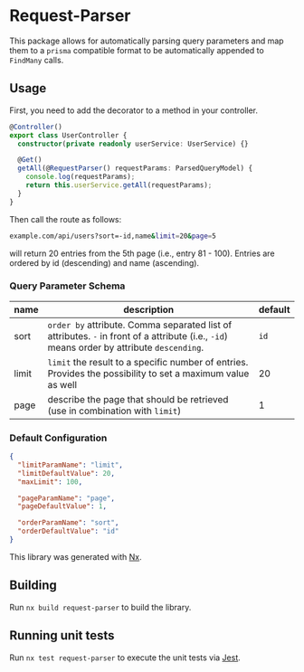 # Request-Parser

This package allows for automatically parsing query parameters and map them to a `prisma` compatible format to be automatically appended to `FindMany` calls.

## Usage

First, you need to add the decorator to a method in your controller.

```ts
@Controller()
export class UserController {
  constructor(private readonly userService: UserService) {}

  @Get()
  getAll(@RequestParser() requestParams: ParsedQueryModel) {
    console.log(requestParams);
    return this.userService.getAll(requestParams);
  }
}
```

Then call the route as follows:

```bash
example.com/api/users?sort=-id,name&limit=20&page=5
```

will return 20 entries from the 5th page (i.e., entry 81 - 100). Entries are ordered by id (descending) and name (ascending).

### Query Parameter Schema

| name  | description                                                                                                                                | default |
| ----- | ------------------------------------------------------------------------------------------------------------------------------------------ | ------- |
| sort  | `order by` attribute. Comma separated list of attributes. `-` in front of a attribute (i.e., `-id`) means order by attribute `descending`. | `id`    |
| limit | `limit` the result to a specific number of entries. Provides the possibility to set a maximum value as well                                | 20      |
| page  | describe the page that should be retrieved (use in combination with `limit`)                                                               | 1       |

### Default Configuration

```json
{
  "limitParamName": "limit",
  "limitDefaultValue": 20,
  "maxLimit": 100,

  "pageParamName": "page",
  "pageDefaultValue": 1,

  "orderParamName": "sort",
  "orderDefaultValue": "id"
}
```

This library was generated with [Nx](https://nx.dev).

## Building

Run `nx build request-parser` to build the library.

## Running unit tests

Run `nx test request-parser` to execute the unit tests via [Jest](https://jestjs.io).
